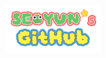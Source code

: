 <div align="center">
  <img src="https://github.com/nuyoes/nuyoes/blob/main/logo.png?raw=true" style="width: 50%" />
</div>

